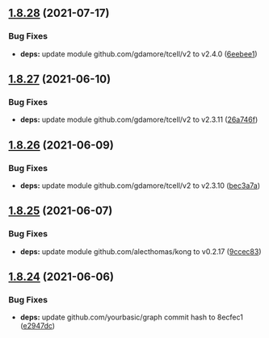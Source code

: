 ## [1.8.28](https://github.com/dds/aoc2019/compare/v1.8.27...v1.8.28) (2021-07-17)


### Bug Fixes

* **deps:** update module github.com/gdamore/tcell/v2 to v2.4.0 ([6eebee1](https://github.com/dds/aoc2019/commit/6eebee1dd3481181c5e3cc1a4275b6a2bf4dedb8))



## [1.8.27](https://github.com/dds/aoc2019/compare/v1.8.26...v1.8.27) (2021-06-10)


### Bug Fixes

* **deps:** update module github.com/gdamore/tcell/v2 to v2.3.11 ([26a746f](https://github.com/dds/aoc2019/commit/26a746fe004692712701aa9af2ffd7ed239598bf))



## [1.8.26](https://github.com/dds/aoc2019/compare/v1.8.25...v1.8.26) (2021-06-09)


### Bug Fixes

* **deps:** update module github.com/gdamore/tcell/v2 to v2.3.10 ([bec3a7a](https://github.com/dds/aoc2019/commit/bec3a7a1c134016f24d86619a638f50df6cb81f4))



## [1.8.25](https://github.com/dds/aoc2019/compare/v1.8.24...v1.8.25) (2021-06-07)


### Bug Fixes

* **deps:** update module github.com/alecthomas/kong to v0.2.17 ([9ccec83](https://github.com/dds/aoc2019/commit/9ccec83cec63f5fbbec5f81e3c6fdb77cd09fa07))



## [1.8.24](https://github.com/dds/aoc2019/compare/v1.8.23...v1.8.24) (2021-06-06)


### Bug Fixes

* **deps:** update github.com/yourbasic/graph commit hash to 8ecfec1 ([e2947dc](https://github.com/dds/aoc2019/commit/e2947dc4140baec531cfae3a539f412da0b526c5))




